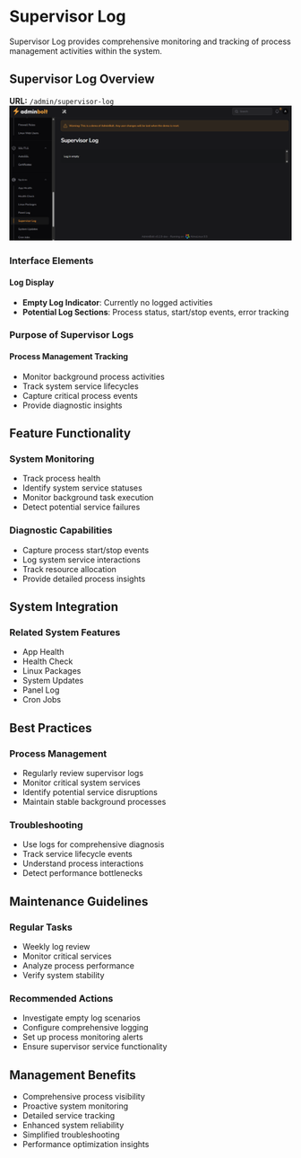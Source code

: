 # Supervisor Log

Supervisor Log provides comprehensive monitoring and tracking of process management activities within the system.

## Supervisor Log Overview

**URL:** `/admin/supervisor-log`
![Supervisor Log Interface](/screenshots/admin-supervisor-log.png)

### Interface Elements

#### Log Display
- **Empty Log Indicator**: Currently no logged activities
- **Potential Log Sections**: Process status, start/stop events, error tracking

### Purpose of Supervisor Logs

#### Process Management Tracking
- Monitor background process activities
- Track system service lifecycles
- Capture critical process events
- Provide diagnostic insights

## Feature Functionality

### System Monitoring
- Track process health
- Identify system service statuses
- Monitor background task execution
- Detect potential service failures

### Diagnostic Capabilities
- Capture process start/stop events
- Log system service interactions
- Track resource allocation
- Provide detailed process insights

## System Integration

### Related System Features
- App Health
- Health Check
- Linux Packages
- System Updates
- Panel Log
- Cron Jobs

## Best Practices

### Process Management
- Regularly review supervisor logs
- Monitor critical system services
- Identify potential service disruptions
- Maintain stable background processes

### Troubleshooting
- Use logs for comprehensive diagnosis
- Track service lifecycle events
- Understand process interactions
- Detect performance bottlenecks

## Maintenance Guidelines

### Regular Tasks
- Weekly log review
- Monitor critical services
- Analyze process performance
- Verify system stability

### Recommended Actions
- Investigate empty log scenarios
- Configure comprehensive logging
- Set up process monitoring alerts
- Ensure supervisor service functionality

## Management Benefits
- Comprehensive process visibility
- Proactive system monitoring
- Detailed service tracking
- Enhanced system reliability
- Simplified troubleshooting
- Performance optimization insights